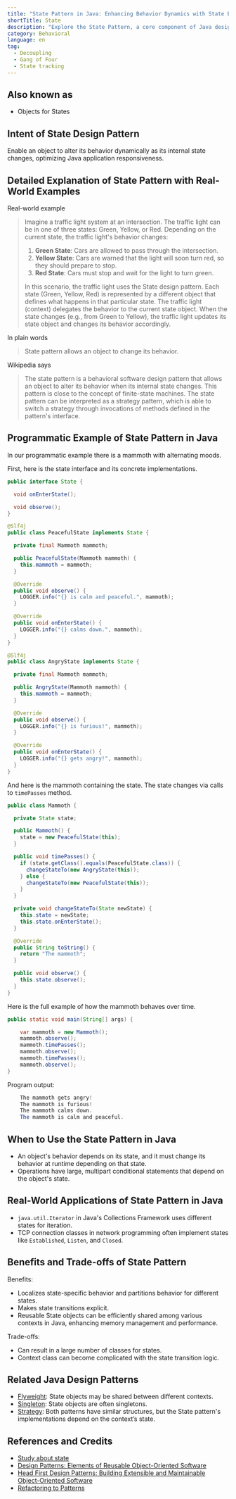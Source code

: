 ```yaml
---
title: "State Pattern in Java: Enhancing Behavior Dynamics with State Encapsulation"
shortTitle: State
description: "Explore the State Pattern, a core component of Java design patterns that enables dynamic behavior change in objects with internal state shifts. Includes real-world examples, applicability, benefits, and detailed code snippets."
category: Behavioral
language: en
tag:
  - Decoupling
  - Gang of Four
  - State tracking
---
```


## Also known as

* Objects for States

## Intent of State Design Pattern

Enable an object to alter its behavior dynamically as its internal state changes, optimizing Java application responsiveness.

## Detailed Explanation of State Pattern with Real-World Examples

Real-world example

> Imagine a traffic light system at an intersection. The traffic light can be in one of three states: Green, Yellow, or Red. Depending on the current state, the traffic light's behavior changes:
>
> 1. **Green State**: Cars are allowed to pass through the intersection.
> 2. **Yellow State**: Cars are warned that the light will soon turn red, so they should prepare to stop.
> 3. **Red State**: Cars must stop and wait for the light to turn green.
>
> In this scenario, the traffic light uses the State design pattern. Each state (Green, Yellow, Red) is represented by a different object that defines what happens in that particular state. The traffic light (context) delegates the behavior to the current state object. When the state changes (e.g., from Green to Yellow), the traffic light updates its state object and changes its behavior accordingly. 

In plain words

> State pattern allows an object to change its behavior. 

Wikipedia says

> The state pattern is a behavioral software design pattern that allows an object to alter its behavior when its internal state changes. This pattern is close to the concept of finite-state machines. The state pattern can be interpreted as a strategy pattern, which is able to switch a strategy through invocations of methods defined in the pattern's interface.

## Programmatic Example of State Pattern in Java

In our programmatic example there is a mammoth with alternating moods.

First, here is the state interface and its concrete implementations.

```java
public interface State {

  void onEnterState();

  void observe();
}
```

```java
@Slf4j
public class PeacefulState implements State {

  private final Mammoth mammoth;

  public PeacefulState(Mammoth mammoth) {
    this.mammoth = mammoth;
  }

  @Override
  public void observe() {
    LOGGER.info("{} is calm and peaceful.", mammoth);
  }

  @Override
  public void onEnterState() {
    LOGGER.info("{} calms down.", mammoth);
  }
}
```

```java
@Slf4j
public class AngryState implements State {

  private final Mammoth mammoth;

  public AngryState(Mammoth mammoth) {
    this.mammoth = mammoth;
  }

  @Override
  public void observe() {
    LOGGER.info("{} is furious!", mammoth);
  }

  @Override
  public void onEnterState() {
    LOGGER.info("{} gets angry!", mammoth);
  }
}
```

And here is the mammoth containing the state. The state changes via calls to `timePasses` method.

```java
public class Mammoth {

  private State state;

  public Mammoth() {
    state = new PeacefulState(this);
  }

  public void timePasses() {
    if (state.getClass().equals(PeacefulState.class)) {
      changeStateTo(new AngryState(this));
    } else {
      changeStateTo(new PeacefulState(this));
    }
  }

  private void changeStateTo(State newState) {
    this.state = newState;
    this.state.onEnterState();
  }

  @Override
  public String toString() {
    return "The mammoth";
  }

  public void observe() {
    this.state.observe();
  }
}
```

Here is the full example of how the mammoth behaves over time.

```java
public static void main(String[] args) {

    var mammoth = new Mammoth();
    mammoth.observe();
    mammoth.timePasses();
    mammoth.observe();
    mammoth.timePasses();
    mammoth.observe();
}
```

Program output:

```java
    The mammoth gets angry!
    The mammoth is furious!
    The mammoth calms down.
    The mammoth is calm and peaceful.
```

## When to Use the State Pattern in Java

* An object's behavior depends on its state, and it must change its behavior at runtime depending on that state.
* Operations have large, multipart conditional statements that depend on the object's state.

## Real-World Applications of State Pattern in Java

* `java.util.Iterator` in Java's Collections Framework uses different states for iteration.
* TCP connection classes in network programming often implement states like `Established`, `Listen`, and `Closed`.

## Benefits and Trade-offs of State Pattern

Benefits:

* Localizes state-specific behavior and partitions behavior for different states.
* Makes state transitions explicit.
* Reusable State objects can be efficiently shared among various contexts in Java, enhancing memory management and performance.

Trade-offs:

* Can result in a large number of classes for states.
* Context class can become complicated with the state transition logic.

## Related Java Design Patterns

* [Flyweight](https://java-design-patterns.com/patterns/flyweight/): State objects may be shared between different contexts.
* [Singleton](https://java-design-patterns.com/patterns/singleton/): State objects are often singletons.
* [Strategy](https://java-design-patterns.com/patterns/strategy/): Both patterns have similar structures, but the State pattern's implementations depend on the context’s state.

## References and Credits

* [Study about state](https://runtimehub.com/p/jdp@20240509:state/)
* [Design Patterns: Elements of Reusable Object-Oriented Software](https://amzn.to/3w0pvKI)
* [Head First Design Patterns: Building Extensible and Maintainable Object-Oriented Software](https://amzn.to/49NGldq)
* [Refactoring to Patterns](https://amzn.to/3VOO4F5)
